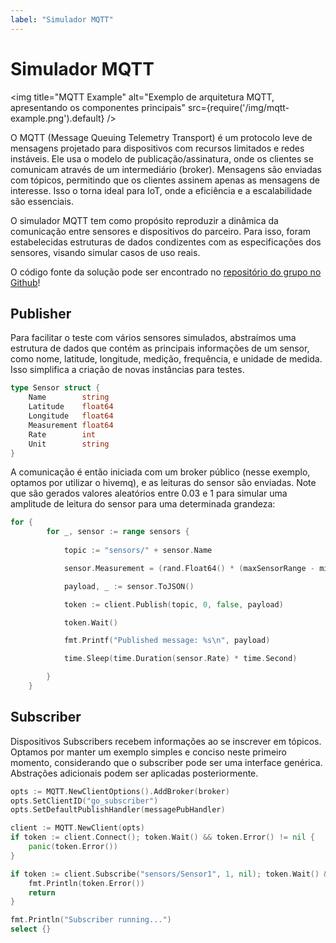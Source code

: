 ```yaml
---
label: "Simulador MQTT"
---
```


# Simulador MQTT

<img title="MQTT Example" alt="Exemplo de arquitetura MQTT, apresentando os componentes principais" src={require('/img/mqtt-example.png').default} />

O MQTT (Message Queuing Telemetry Transport) é um protocolo leve de mensagens projetado para dispositivos com recursos limitados e redes instáveis. Ele usa o modelo de publicação/assinatura, onde os clientes se comunicam através de um intermediário (broker). Mensagens são enviadas com tópicos, permitindo que os clientes assinem apenas as mensagens de interesse. Isso o torna ideal para IoT, onde a eficiência e a escalabilidade são essenciais.

O simulador MQTT tem como propósito reproduzir a dinâmica da comunicação entre sensores e dispositivos do parceiro. Para isso, foram estabelecidas estruturas de dados condizentes com as especificações dos sensores, visando simular casos de uso reais.

O código fonte da solução pode ser encontrado no [repositório do grupo no Github](https://github.com/Inteli-College/2024-T0002-EC09-G01/tree/main)!

## Publisher

Para facilitar o teste com vários sensores simulados, abstraímos uma estrutura de dados que contém as principais informações de um sensor, como nome, latitude, longitude, medição, frequência, e unidade de medida. Isso simplifica a criação de novas instâncias para testes.

```go
type Sensor struct {
	Name        string
	Latitude    float64
	Longitude   float64
	Measurement float64
	Rate        int
	Unit        string
}
```

A comunicação é então iniciada com um broker público (nesse exemplo, optamos por utilizar o hivemq), e as leituras do sensor são enviadas. Note que são gerados valores aleatórios entre 0.03 e 1 para simular uma amplitude de leitura do sensor para uma determinada grandeza:

```go
for {
		for _, sensor := range sensors {
			
			topic := "sensors/" + sensor.Name

			sensor.Measurement = (rand.Float64() * (maxSensorRange - minSensorRange)) + minSensorRange

			payload, _ := sensor.ToJSON()

			token := client.Publish(topic, 0, false, payload)

			token.Wait()

			fmt.Printf("Published message: %s\n", payload)

			time.Sleep(time.Duration(sensor.Rate) * time.Second)

		}
	}
```

## Subscriber

Dispositivos Subscribers recebem informações ao se inscrever em tópicos. Optamos por manter um exemplo simples e conciso neste primeiro momento, considerando que o subscriber pode ser uma interface genérica. Abstrações adicionais podem ser aplicadas posteriormente.

```go
opts := MQTT.NewClientOptions().AddBroker(broker)
opts.SetClientID("go_subscriber")
opts.SetDefaultPublishHandler(messagePubHandler)

client := MQTT.NewClient(opts)
if token := client.Connect(); token.Wait() && token.Error() != nil {
    panic(token.Error())
}

if token := client.Subscribe("sensors/Sensor1", 1, nil); token.Wait() && token.Error() != nil {
    fmt.Println(token.Error())
    return
}

fmt.Println("Subscriber running...")
select {}
```